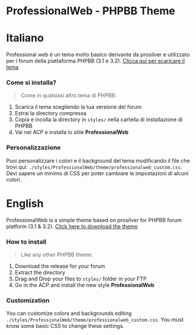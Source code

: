 # ProfessionalWeb - PHPBB Theme



# Italiano

Professional web è un tema molto basico derivante da prosilver e utilizzato per i forum della piattaforma PHPBB (3.1 e 3.2).
[Clicca qui per scaricare il tema](releases)

### Come si installa?

> Come in qualsiasi altro tema di PHPBB: 
1. Scarica il tema scegliendo la tua versione del forum
2. Estrai la directory compressa
3. Copia e incolla la directory in `styles/` nella cartella di installazione di PHPBB
4. Vai nel ACP e installa lo stile **ProfessionalWeb**

### Personalizzazione

Puoi personalizzare i colori e il background del tema modificando il file che trovi qui: `./styles/ProfessionalWeb/theme/professionalweb_custom.css`.
Devi sapere un minimo di CSS per poter cambiare le impostazioni di alcuni colori.


# English

ProfessionalWeb is a simple theme based on prosilver for PHPBB forum platform (3.1 & 3.2).
[Click here to download the theme](releases)


### How to install

> Like any other PHPBB theme: 
1. Download the release for your forum
2. Extract the directory
3. Drag and Drop your files to `styles/` folder in your FTP
4. Go in the ACP and install the new style **ProfessionalWeb**

### Customization

You can customize colors and backgrounds editing `./styles/ProfessionalWeb/theme/professionalweb_custom.css`. 
You must know some basic CSS to change these settings.



